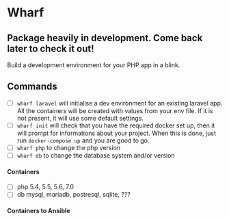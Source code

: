 # Wharf

## Package heavily in development. Come back later to check it out!
Build a development environment for your PHP app in a blink.

## Commands
- [ ] `wharf laravel` will initialise a dev environment for an existing laravel app. All the containers will be created with values from your env file. If it is not present, it will use some default settings.
- [ ] `wharf init` will check that you have the required docker set up, then it will prompt for informations about your project.
When this is done, just run `docker-compose up` and you are good to go.
- [ ] `wharf php` to change the php version
- [ ] `wharf db` to change the database system and/or version

#### Containers
- [ ] php 5.4, 5.5, 5.6, 7.0
- [ ] db mysql, mariadb, postresql, sqlite, ???

#### Containers to Ansible
